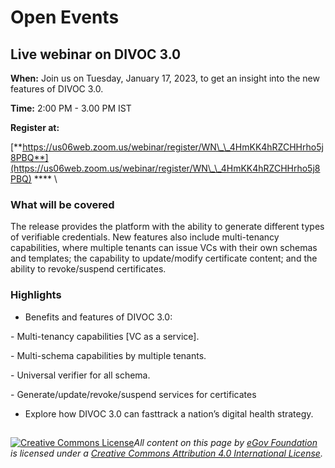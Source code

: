 # Open Events

## **Live webinar on DIVOC 3.0**

**When:** Join us on Tuesday, January 17, 2023, to get an insight into the new features of DIVOC 3.0.

**Time:** 2:00 PM - 3.00 PM IST

**Register at:**

[**https://us06web.zoom.us/webinar/register/WN\_\_4HmKK4hRZCHHrho5j8PBQ**](https://us06web.zoom.us/webinar/register/WN\_\_4HmKK4hRZCHHrho5j8PBQ) **** \


### **What will be covered**

The release provides the platform with the ability to generate different types of verifiable credentials. New features also include multi-tenancy capabilities, where multiple tenants can issue VCs with their own schemas and templates; the capability to update/modify certificate content; and the ability to revoke/suspend certificates.

### **Highlights**

* Benefits and features of DIVOC 3.0:

&#x20;      \- Multi-tenancy capabilities \[VC as a service].

&#x20;      \- Multi-schema capabilities by multiple tenants.

&#x20;      \- Universal verifier for all schema.

&#x20;      \- Generate/update/revoke/suspend services for certificates

* Explore how DIVOC 3.0 can fasttrack a nation’s digital health strategy.

##

[![Creative Commons License](https://i.creativecommons.org/l/by/4.0/80x15.png)](http://creativecommons.org/licenses/by/4.0/)_All content on this page by_ [_eGov Foundation_](https://egov.org.in/) _is licensed under a_ [_Creative Commons Attribution 4.0 International License_](http://creativecommons.org/licenses/by/4.0/)_._
